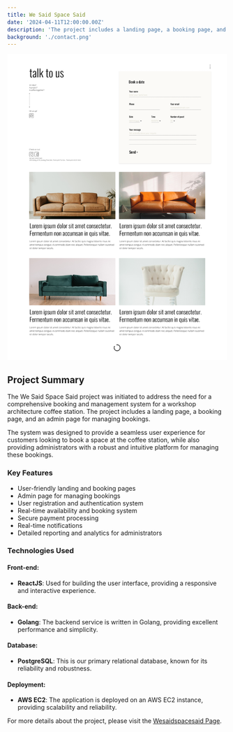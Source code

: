 ```yaml
---
title: We Said Space Said
date: '2024-04-11T12:00:00.00Z'
description: 'The project includes a landing page, a booking page, and an admin page for managing bookings'
background: './contact.png'
---
```


![We Said Space Said](./contact.png)

## Project Summary

The We Said Space Said project was initiated to address the need for a comprehensive booking and management system for a workshop architecture coffee station. The project includes a landing page, a booking page, and an admin page for managing bookings. 

The system was designed to provide a seamless user experience for customers looking to book a space at the coffee station, while also providing administrators with a robust and intuitive platform for managing these bookings. 

### Key Features

- User-friendly landing and booking pages
- Admin page for managing bookings
- User registration and authentication system
- Real-time availability and booking system
- Secure payment processing
- Real-time notifications
- Detailed reporting and analytics for administrators

### Technologies Used

#### Front-end:
- **ReactJS**: Used for building the user interface, providing a responsive and interactive experience.

#### Back-end:
- **Golang**: The backend service is written in Golang, providing excellent performance and simplicity.

#### Database:
- **PostgreSQL**: This is our primary relational database, known for its reliability and robustness.

#### Deployment:
- **AWS EC2**: The application is deployed on an AWS EC2 instance, providing scalability and reliability.

For more details about the project, please visit the [Wesaidspacesaid Page](https://wesaidspacesaid.com/).